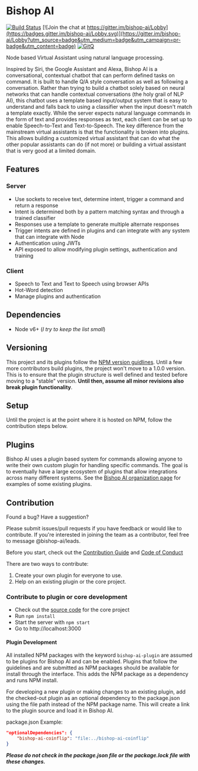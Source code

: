 # Bishop AI

[![Build Status](https://travis-ci.org/bishop-ai/bishop-ai.svg?branch=master)](https://travis-ci.org/bishop-ai/bishop-ai) [![Join the chat at https://gitter.im/bishop-ai/Lobby](https://badges.gitter.im/bishop-ai/Lobby.svg)](https://gitter.im/bishop-ai/Lobby?utm_source=badge&utm_medium=badge&utm_campaign=pr-badge&utm_content=badge) [![GitQ](https://gitq.com/badge.svg)](https://gitq.com/bishop-ai/bishop-ai)

Node based Virtual Assistant using natural language processing.

Inspired by Siri, the Google Assistant and Alexa, Bishop AI is a conversational, contextual chatbot that can perform defined tasks on command. It is built to handle Q/A style conversation as well as following a conversation. Rather than trying to build a chatbot solely based on neural networks that can handle contextual conversations (the holy grail of NLP AI), this chatbot uses a template based input/output system that is easy to understand and falls back to using a classifier when the input doesn't match a template exactly. While the server expects natural language commands in the form of text and provides responses as text, each client can be set up to enable Speech-to-Text and Text-to-Speech. The key difference from the mainstream virtual assistants is that the functionality is broken into plugins. This allows building a customized virtual assistant that can do what the other popular assistants can do (if not more) or building a virtual assistant that is very good at a limited domain.

## Features

### Server

- Use sockets to receive text, determine intent, trigger a command and return a response
- Intent is determined both by a pattern matching syntax and through a trained classifier
- Responses use a template to generate multiple alternate responses
- Trigger intents are defined in plugins and can integrate with any system that can integrate with Node
- Authentication using JWTs
- API exposed to allow modifying plugin settings, authentication and training

### Client

- Speech to Text and Text to Speech using browser APIs
- Hot-Word detection
- Manage plugins and authentication

## Dependencies

- Node v6+ (_I try to keep the list small_)

## Versioning

This project and its plugins follow the [NPM version guidlines](https://docs.npmjs.com/getting-started/semantic-versioning). Until a few more contributors build plugins, the project won't move to a 1.0.0 version. This is to ensure that the plugin structure is well defined and tested before moving to a "stable" version. **Until then, assume all minor revisions also break plugin functionality**.

## Setup

Until the project is at the point where it is hosted on NPM, follow the contribution steps below.

## Plugins

Bishop AI uses a plugin based system for commands allowing anyone to write their own custom plugin for handling specific commands. The goal is to eventually have a large ecosystem of plugins that allow integrations across many different systems. See the [Bishop AI organization page](https://github.com/bishop-ai) for examples of some existing plugins.

## Contribution

Found a bug? Have a suggestion?

Please submit issues/pull requests if you have feedback or would like to contribute. If you're interested in joining the team as a contributor, feel free to message @bishop-ai/leads.

Before you start, check out the [Contribution Guide](https://github.com/bishop-ai/bishop-ai/blob/master/docs/CONTRIBUTING.md) and [Code of Conduct](https://github.com/bishop-ai/bishop-ai/blob/master/docs/CODE_OF_CONDUCT.md)

There are two ways to contribute: 

1. Create your own plugin for everyone to use. 
2. Help on an existing plugin or the core project.

### Contribute to plugin or core development

- Check out the [source code](https://github.com/bishop-ai/bishop-ai) for the core project
- Run `npm install`
- Start the server with `npm start`
- Go to http://localhost:3000

#### Plugin Development

All installed NPM packages with the keyword `bishop-ai-plugin` are assumed to be plugins for Bishop AI and can be enabled. 
Plugins that follow the guidelines and are submitted as NPM packages should be available for install through the interface. This adds the NPM package as a dependency and runs NPM install. 

For developing a new plugin or making changes to an existing plugin, add the checked-out plugin as an optional dependency to the package.json using the file path instead of the NPM package name. This will create a link to the plugin source and load it in Bishop AI.

package.json Example:
```json
"optionalDependencies": {
    "bishop-ai-coinflip": "file:../bishop-ai-coinflip"
}
```

**_Please do not check in the package.json file or the package.lock file with these changes._**
